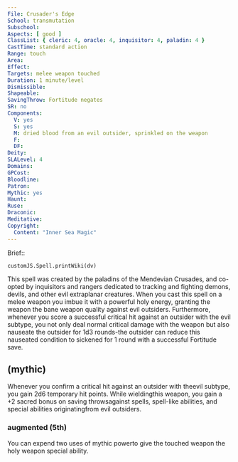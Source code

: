```yaml
---
File: Crusader's Edge
School: transmutation
Subschool: 
Aspects: [ good ]
ClassList: { cleric: 4, oracle: 4, inquisitor: 4, paladin: 4 }
CastTime: standard action
Range: touch
Area: 
Effect: 
Targets: melee weapon touched
Duration: 1 minute/level
Dismissible: 
Shapeable: 
SavingThrow: Fortitude negates
SR: no
Components:
  V: yes
  S: yes
  M: dried blood from an evil outsider, sprinkled on the weapon
  F: 
  DF: 
Deity: 
SLALevel: 4
Domains: 
GPCost: 
Bloodline: 
Patron: 
Mythic: yes
Haunt: 
Ruse: 
Draconic: 
Meditative: 
Copyright:
  Content: "Inner Sea Magic"
---
```

Brief:: 

```dataviewjs
customJS.Spell.printWiki(dv)
```

This spell was created by the paladins of the Mendevian Crusades, and co-opted by inquisitors and rangers dedicated to tracking and fighting demons, devils, and other evil extraplanar creatures.  When you cast this spell on a melee weapon you imbue it with a powerful holy energy, granting the weapon the bane weapon quality against evil outsiders. Furthermore, whenever you score a successful critical hit against an outsider with the evil subtype, you not only deal normal critical damage with the weapon but also nauseate the outsider for 1d3 rounds-the outsider can reduce this nauseated condition to sickened for 1 round with a successful Fortitude save.


## (mythic)

Whenever you confirm a critical hit against an outsider with theevil subtype, you gain 2d6 temporary hit points. While wieldingthis weapon, you gain a +2 sacred bonus on saving throwsagainst spells, spell-like abilities, and special abilities originatingfrom evil outsiders.


### augmented (5th)

You can expend two uses of mythic powerto give the touched weapon the holy weapon special ability.
